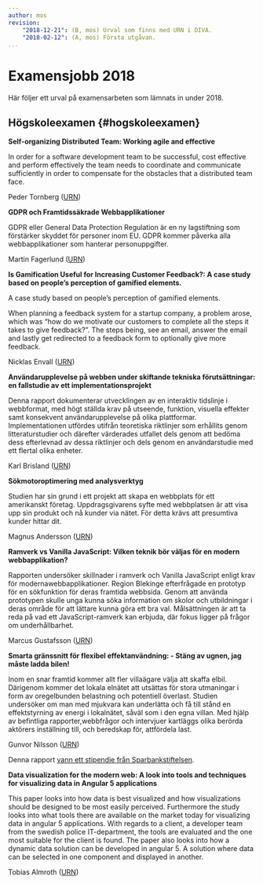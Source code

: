 ```yaml
---
author: mos
revision:
    "2018-12-21": (B, mos) Urval som finns med URN i DIVA.
    "2018-02-12": (A, mos) Första utgåvan.
...
```

Examensjobb 2018
====================================

Här följer ett urval på examensarbeten som lämnats in under 2018.


<!--more-->



Högskoleexamen {#hogskoleexamen}
------------------------------------

**Self-organizing Distributed Team: Working agile and effective**

In order for a software development team to be successful, cost effective and perform effectively the team needs to coordinate and communicate sufficiently in order to compensate for the obstacles that a distributed team face. 

Peder Tornberg ([URN](http://bth.diva-portal.org/smash/record.jsf?pid=diva2%3A1217936&dswid=3012))



**GDPR och Framtidssäkrade Webbapplikationer**

GDPR eller General Data Protection Regulation är en ny lagstiftning som förstärker skyddet för personer inom EU. GDPR kommer påverka alla webbapplikationer som hanterar personuppgifter.

Martin Fagerlund ([URN](http://bth.diva-portal.org/smash/record.jsf?pid=diva2%3A1216562&dswid=-5509))



<!--
**Övergång till en serverlös miljö – Tillvägagångssätt och prestanda**

Målet med undersökningen är att ge webbutvecklingsföretag en inblick i om FaaS/Serverless kan hjälpa de att upp nå bättre prestanda och bättre tillgänglighet vid högre belastning på specifika funktioner.

Niclas Söderkvist (Andreas Arnesson)



**Hand-on DevOps A pratical test of the strenghts and weaknesses with devOps**

Jag vill i detta projekt undersöka hur man praktiskt kan jobba med devOps och vilka konsekvenser det kan ha på ett projekt. 

Christofer Jungberg (Torbjörn Fridensköld)
-->


**Is Gamification Useful for Increasing Customer Feedback?: A case study based on people’s perception of gamified elements.**

A case study based on people’s perception of gamified elements.

When planning a feedback system for a startup company, a problem arose, which was “how do we motivate our customers to complete all the steps it takes to give feedback?”. The steps being, see an email, answer the email and lastly get redirected to a feedback form to optionally give more feedback.

Nicklas Envall ([URN](http://bth.diva-portal.org/smash/record.jsf?pid=diva2%3A1217314&dswid=4241))



**Användarupplevelse på webben under skiftande tekniska förutsättningar: en fallstudie av ett implementationsprojekt**

Denna rapport dokumenterar utvecklingen av en interaktiv tidslinje i webbformat, med högt ställda krav på utseende, funktion, visuella effekter samt konsekvent användarupplevelse på olika plattformar. Implementationen utfördes utifrån teoretiska riktlinjer som erhållits genom litteraturstudier och därefter värderades utfallet dels genom att bedöma dess efterlevnad av dessa riktlinjer och dels genom en användarstudie med ett flertal olika enheter.

Karl Brisland ([URN](http://bth.diva-portal.org/smash/record.jsf?pid=diva2%3A1217799&dswid=-9080))



**Sökmotoroptimering med analysverktyg**

Studien har sin grund i ett projekt att skapa en webbplats för ett amerikanskt företag. Uppdragsgivarens syfte med webbplatsen är att visa upp sin produkt och nå kunder via nätet. För detta krävs att presumtiva kunder hittar dit.

Magnus Andersson ([URN](http://bth.diva-portal.org/smash/record.jsf?pid=diva2%3A1217499&dswid=3088))



**Ramverk vs Vanilla JavaScript: Vilken teknik bör väljas för en modern webbapplikation?**

Rapporten undersöker skillnader i ramverk och Vanilla JavaScript enligt krav för modernawebbapplikationer. Region Blekinge efterfrågade en prototyp för en sökfunktion för deras framtida webbsida. Genom att använda prototypen skulle unga kunna söka information om skolor och utbildningar i deras område för att lättare kunna göra ett bra val. Målsättningen är att ta reda på vad ett JavaScript-ramverk kan erbjuda, där fokus ligger på frågor om underhållbarhet. 

Marcus Gustafsson ([URN](http://urn.kb.se/resolve?urn=urn%3Anbn%3Ase%3Abth-16203))



<!--
**Web scraping**

Det jag kommer att undersöka är hur web scraping kan användas för att samla in information till sökfunktionen. Detta kommer att användas då inte all info som behövs går att komma åt via api:er.

Philip Klingzell (Andreas Arnesson)
-->


<!--
**UI och UX, två viktiga aspekter för användaren**

Jag ska även utreda hur man på bästa sätt kan presentera information av sökfunktionen samt hur den ska upplevas med hjälp av användargränssnitt och användarupplevelse. 

Ara Nour Bakhsh (Kenneth Lewenhagen)
-->


<!--
**Är en serverlös arkitektur ett alternativ för en single page application CRUD app?**

Serverless architecture är ett löst begrepp som innefattar fleradefinitioner. I mina preliminära litteraturstudier talas det framföralltom fyra olika begrepp, IaaS (Infrastructure as a Service), PaaS(Platform as a Service), FaaS (Function as a Service) och BaaS(Backend as a Service)

Anders Nygren (Mikael Roos)
-->


**Smarta gränssnitt för flexibel effektanvändning: - Stäng av ugnen, jag måste ladda bilen!**

Inom en snar framtid kommer allt fler villaägare välja att skaffa elbil. Därigenom kommer det lokala elnätet att utsättas för stora utmaningar i form av oregelbunden belastning och potentiell överlast. Studien undersöker om man med mjukvara kan underlätta och få till stånd en effektstyrning av energi i lokalnätet, såväl som i den egna villan. Med hjälp av befintliga rapporter,webbfrågor och intervjuer kartläggs olika berörda aktörers inställning till, och beredskap för, attfördela last.

Gunvor Nilsson ([URN](http://urn.kb.se/resolve?urn=urn%3Anbn%3Ase%3Abth-16155)) 

Denna rapport [vann ett stipendie från Sparbankstiftelsen](https://dbwebb.se/forum/viewtopic.php?f=32&t=8060).



**Data visualization for the modern web: A look into tools and techniques for visualizing data in Angular 5 applications**

This paper looks into how data is best visualized and how visualizations should be designed to be most easily perceived. Furthermore the study looks into what tools there are available on the market today for visualizing data in angular 5 applications. With regards to a client, a developer team from the swedish police IT-department, the tools are evaluated and the one most suitable for the client is found. The paper also looks into how a dynamic data solution can be developed in angular 5. A solution where data can be selected in one component and displayed in another.

Tobias Almroth ([URN](http://urn.kb.se/resolve?urn=urn%3Anbn%3Ase%3Abth-17014))
